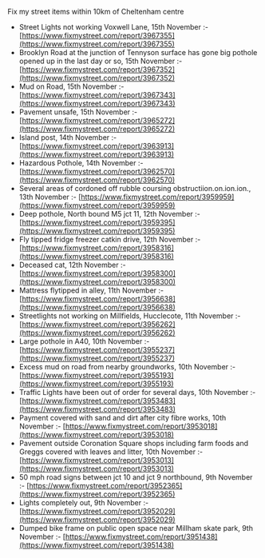Fix my street items within 10km of Cheltenham centre

<!-- fix_marker starts -->

- Street Lights not working Voxwell Lane, 15th November :- [https://www.fixmystreet.com/report/3967355](https://www.fixmystreet.com/report/3967355)
- Brooklyn Road at the junction of Tennyson surface has gone big pothole opened up in the last day or so, 15th November :- [https://www.fixmystreet.com/report/3967352](https://www.fixmystreet.com/report/3967352)
- Mud on Road, 15th November :- [https://www.fixmystreet.com/report/3967343](https://www.fixmystreet.com/report/3967343)
- Pavement unsafe, 15th November :- [https://www.fixmystreet.com/report/3965272](https://www.fixmystreet.com/report/3965272)
- Island post, 14th November :- [https://www.fixmystreet.com/report/3963913](https://www.fixmystreet.com/report/3963913)
- Hazardous Pothole, 14th November :- [https://www.fixmystreet.com/report/3962570](https://www.fixmystreet.com/report/3962570)
- Several areas of cordoned off rubble coursing obstructiion.on.ion.ion., 13th November :- [https://www.fixmystreet.com/report/3959959](https://www.fixmystreet.com/report/3959959)
- Deep pothole, North bound M5 jct 11, 12th November :- [https://www.fixmystreet.com/report/3959395](https://www.fixmystreet.com/report/3959395)
- Fly tipped fridge freezer catkin drive, 12th November :- [https://www.fixmystreet.com/report/3958316](https://www.fixmystreet.com/report/3958316)
- Deceased cat, 12th November :- [https://www.fixmystreet.com/report/3958300](https://www.fixmystreet.com/report/3958300)
- Mattress flytipped in alley, 11th November :- [https://www.fixmystreet.com/report/3956638](https://www.fixmystreet.com/report/3956638)
- Streetlights not working on Millfields, Hucclecote, 11th November :- [https://www.fixmystreet.com/report/3956262](https://www.fixmystreet.com/report/3956262)
- Large pothole in A40, 10th November :- [https://www.fixmystreet.com/report/3955237](https://www.fixmystreet.com/report/3955237)
- Excess mud on road from nearby groundworks, 10th November :- [https://www.fixmystreet.com/report/3955193](https://www.fixmystreet.com/report/3955193)
- Traffic Lights have been out of order for several days, 10th November :- [https://www.fixmystreet.com/report/3953483](https://www.fixmystreet.com/report/3953483)
- Payment covered with sand and dirt after city fibre works, 10th November :- [https://www.fixmystreet.com/report/3953018](https://www.fixmystreet.com/report/3953018)
- Pavement outside Coronation Square shops including farm foods and Greggs covered with leaves and litter, 10th November :- [https://www.fixmystreet.com/report/3953013](https://www.fixmystreet.com/report/3953013)
- 50 mph road signs between jct 10 and jct 9 northbound, 9th November :- [https://www.fixmystreet.com/report/3952365](https://www.fixmystreet.com/report/3952365)
- Lights completely out, 9th November :- [https://www.fixmystreet.com/report/3952029](https://www.fixmystreet.com/report/3952029)
- Dumped bike frame on public open space near Millham skate park, 9th November :- [https://www.fixmystreet.com/report/3951438](https://www.fixmystreet.com/report/3951438)

<!-- fix_marker ends -->